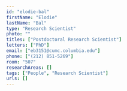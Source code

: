 ```yaml
---
id: "elodie-bal"
firstName: "Elodie"
lastName: "Bal"
type: "Research Scientist"
photo: ""
titles: ["Postdoctoral Research Scientist"]
letters: ["PhD"]
email: ["eb3151@cumc.columbia.edu"]
phone: ["(212) 851-5269"]
room: "507"
researchAreas: []
tags: ["People", "Research Scientist"]
urls: []
---
```

